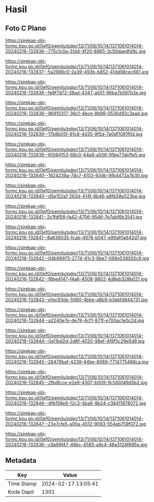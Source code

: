 # Hasil

## Foto C Plano

https://sirekap-obj-formc.kpu.go.id/0ef0/pemilu/pdpr/13/71/06/10/14/1371061014014-20240216-132836--775c1c0a-31d4-4f20-8965-3c50daedfd9c.jpg

https://sirekap-obj-formc.kpu.go.id/0ef0/pemilu/pdpr/13/71/06/10/14/1371061014014-20240216-132837--5a2996c0-2a39-493b-b852-41dd98cec681.jpg

https://sirekap-obj-formc.kpu.go.id/0ef0/pemilu/pdpr/13/71/06/10/14/1371061014014-20240216-132838--fe9f7d72-38ad-4347-a551-96ba7b597b3e.jpg

https://sirekap-obj-formc.kpu.go.id/0ef0/pemilu/pdpr/13/71/06/10/14/1371061014014-20240216-132838--96910317-36c1-4bce-8b66-0530d92c3aad.jpg

https://sirekap-obj-formc.kpu.go.id/0ef0/pemilu/pdpr/13/71/06/10/14/1371061014014-20240216-132839--17b8b05f-91c8-4d35-9f5d-7a0df1081f0d.jpg

https://sirekap-obj-formc.kpu.go.id/0ef0/pemilu/pdpr/13/71/06/10/14/1371061014014-20240216-132839--61084153-68c0-44a8-a506-91be77ab1fe5.jpg

https://sirekap-obj-formc.kpu.go.id/0ef0/pemilu/pdpr/13/71/06/10/14/1371061014014-20240216-132840--1624238a-74c7-4103-93db-9fb4472a7b30.jpg

https://sirekap-obj-formc.kpu.go.id/0ef0/pemilu/pdpr/13/71/06/10/14/1371061014014-20240216-132840--d5e152a1-263d-414f-8b46-a8fb58e523be.jpg

https://sirekap-obj-formc.kpu.go.id/0ef0/pemilu/pdpr/13/71/06/10/14/1371061014014-20240216-132841--2c1fdf58-fa42-4756-9546-7e7abf6b3541.jpg

https://sirekap-obj-formc.kpu.go.id/0ef0/pemilu/pdpr/13/71/06/10/14/1371061014014-20240216-132841--8a636035-fcab-4678-b047-e99af0a642d7.jpg

https://sirekap-obj-formc.kpu.go.id/0ef0/pemilu/pdpr/13/71/06/10/14/1371061014014-20240216-132842--04b98975-2774-41c3-9be7-068e539055c9.jpg

https://sirekap-obj-formc.kpu.go.id/0ef0/pemilu/pdpr/13/71/06/10/14/1371061014014-20240216-132842--f8be4147-f4a6-4508-9802-4d8eb328b021.jpg

https://sirekap-obj-formc.kpu.go.id/0ef0/pemilu/pdpr/13/71/06/10/14/1371061014014-20240216-132843--e1ec93de-5060-4bbe-a8b9-b3ebfd944731.jpg

https://sirekap-obj-formc.kpu.go.id/0ef0/pemilu/pdpr/13/71/06/10/14/1371061014014-20240216-132844--a2240e7e-de79-4cf1-871f-e700ac1e0c2d.jpg

https://sirekap-obj-formc.kpu.go.id/0ef0/pemilu/pdpr/13/71/06/10/14/1371061014014-20240216-132844--0a11bd2d-2d8f-4020-98ef-4f8f5c29e5d9.jpg

https://sirekap-obj-formc.kpu.go.id/0ef0/pemilu/pdpr/13/71/06/10/14/1371061014014-20240216-132845--28479baf-4239-44be-8069-7714775488ca.jpg

https://sirekap-obj-formc.kpu.go.id/0ef0/pemilu/pdpr/13/71/06/10/14/1371061014014-20240216-132845--2fbdfcce-e2e9-4307-b009-9c1d0049d5b2.jpg

https://sirekap-obj-formc.kpu.go.id/0ef0/pemilu/pdpr/13/71/06/10/14/1371061014014-20240216-132846--4fb158e9-12c3-4ba6-8b24-c38411878072.jpg

https://sirekap-obj-formc.kpu.go.id/0ef0/pemilu/pdpr/13/71/06/10/14/1371061014014-20240216-132847--23e7cfe5-a00a-4512-9093-554ab759f072.jpg

https://sirekap-obj-formc.kpu.go.id/0ef0/pemilu/pdpr/13/71/06/10/14/1371061014014-20240216-132836--c9a99f47-49bc-4585-a9c4-48a3124f695e.jpg


## Metadata

| Key        | Value               |
| ---------- | ------------------- |
| Time Stamp | 2024-02-17 13:05:41 |
| Kode Dapil | 1301                |



